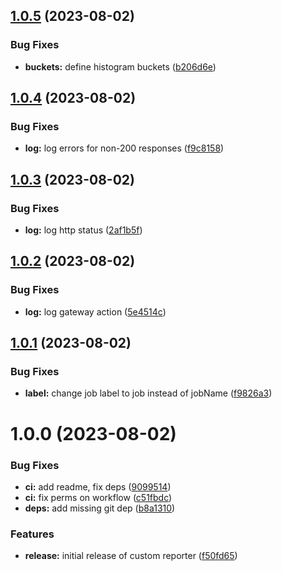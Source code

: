 ## [1.0.5](https://github.com/sesamecare/playwright-prometheus-reporter/compare/v1.0.4...v1.0.5) (2023-08-02)


### Bug Fixes

* **buckets:** define histogram buckets ([b206d6e](https://github.com/sesamecare/playwright-prometheus-reporter/commit/b206d6ef272a305da5f7cee0a16907f1fb3090e4))

## [1.0.4](https://github.com/sesamecare/playwright-prometheus-reporter/compare/v1.0.3...v1.0.4) (2023-08-02)


### Bug Fixes

* **log:** log errors for non-200 responses ([f9c8158](https://github.com/sesamecare/playwright-prometheus-reporter/commit/f9c81587c54de121f8de2af70322e3cbf50a0947))

## [1.0.3](https://github.com/sesamecare/playwright-prometheus-reporter/compare/v1.0.2...v1.0.3) (2023-08-02)


### Bug Fixes

* **log:** log http status ([2af1b5f](https://github.com/sesamecare/playwright-prometheus-reporter/commit/2af1b5f52da04776dc4f0600965285b1db66bdb4))

## [1.0.2](https://github.com/sesamecare/playwright-prometheus-reporter/compare/v1.0.1...v1.0.2) (2023-08-02)


### Bug Fixes

* **log:** log gateway action ([5e4514c](https://github.com/sesamecare/playwright-prometheus-reporter/commit/5e4514c1e4f4c04b7b11b7307df0de1288799aca))

## [1.0.1](https://github.com/sesamecare/playwright-prometheus-reporter/compare/v1.0.0...v1.0.1) (2023-08-02)


### Bug Fixes

* **label:** change job label to job instead of jobName ([f9826a3](https://github.com/sesamecare/playwright-prometheus-reporter/commit/f9826a394305468c94b04c6ef1552df0c6372350))

# 1.0.0 (2023-08-02)


### Bug Fixes

* **ci:** add readme, fix deps ([9099514](https://github.com/sesamecare/playwright-prometheus-reporter/commit/909951430c198fd871d54a3adde0342e5814300b))
* **ci:** fix perms on workflow ([c51fbdc](https://github.com/sesamecare/playwright-prometheus-reporter/commit/c51fbdc783fbe0678f0925661185a9e3b1e9139f))
* **deps:** add missing git dep ([b8a1310](https://github.com/sesamecare/playwright-prometheus-reporter/commit/b8a13102aa14b40d3ddfa26a0492d9f21a32af98))


### Features

* **release:** initial release of custom reporter ([f50fd65](https://github.com/sesamecare/playwright-prometheus-reporter/commit/f50fd65318a640e75402e681d9174dabacab53bc))
